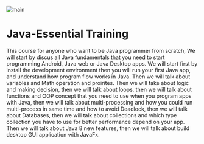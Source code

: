 



![main](http://attach.alruabye.net/androidTutorialForBeginners/javatraning.jpg)
# Java-Essential Training
This course for anyone  who want to be Java programmer from scratch, We will  start by discus all Java fundamentals that you need to start programming Android, Java web or Java Desktop apps. We will start first by install the development environment then you will run your first Java app, and understand how program flow works in Java. Then we will talk about variables and Math operation and proirites. Then we will take about logic and making decision, then we will talk about loops. then we will talk about functions and OOP concept that you need to use when you program apps with Java, then we will talk about multi-processing and how you could run multi-process in same time and how to avoid Deadlock,  then we will talk about Databases, then we will talk about collections and which type collection you have to use for better performance  depend on your app. Then we will talk about Java 8 new features, then we will talk about build desktop GUI application with JavaFx.
